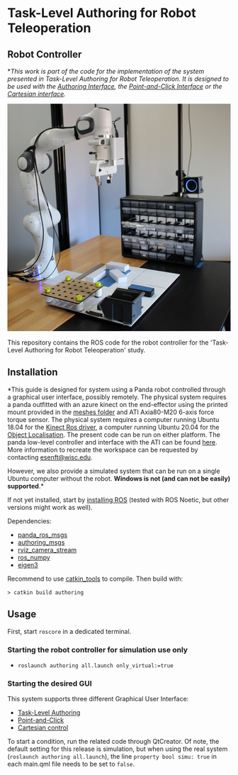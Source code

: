 Task-Level Authoring for Robot Teleoperation
============================================
Robot Controller
----------------

**This work is part of the code for the implementation of the system presented in Task-Level Authoring for Robot Teleoperation. It is designed to be used with the
[Authoring Interface](https://github.com/emmanuel-senft/authoring-gui/tree/authoring-study), the [Point-and-Click Interface](https://github.com/emmanuel-senft/authoring-gui/tree/point-click) or the [Cartesian interface](https://github.com/emmanuel-senft/authoring-gui/tree/cartesian).*

![Robot workspace](docs/workspace.jpg)

This repository contains  the ROS code for the robot controller for the
'Task-Level Authoring for Robot Teleoperation' study.


Installation
------------

*This guide is designed for system using a Panda robot controlled through a graphical user interface, possibly remotely. The physical system requires a panda outfitted with an azure kinect on the end-effector using the printed mount provided in the [meshes folder](https://github.com/emmanuel-senft/authoring-ros/tree/study/meshes) and ATI Axia80-M20 6-axis force torque sensor. The physical system requires a computer running Ubuntu 18.04 for the [Kinect Ros driver](https://github.com/microsoft/Azure_Kinect_ROS_Driver), a computer running Ubuntu 20.04 for the [Object Localisation](https://github.com/kpwelsh/Mesh-Pose-Detector-ROS). The present code can be run on either platform. The panda low-level controller and interface with the ATI can be found [here](https://github.com/Wisc-HCI/PandaFCI/tree/authoring). More information to recreate the workspace can be requested by contacting <esenft@wisc.edu>.

However, we also provide a simulated system that can be run on a single Ubuntu computer without the robot. **Windows is not (and can not be easily) supported**.*

If not yet installed, start by [installing
ROS](http://wiki.ros.org/ROS/Installation) (tested with ROS Noetic, but
other versions might work as well).

Dependencies:
- [panda_ros_msgs](https://github.com/emmanuel-senft/panda-ros-msgs/tree/study)
- [authoring_msgs](https://github.com/emmanuel-senft/authoring-msgs/tree/study)
- [rviz_camera_stream](https://github.com/lucasw/rviz_camera_stream)
- [ros_numpy](https://github.com/eric-wieser/ros_numpy)
- [eigen3](https://eigen.tuxfamily.org/dox/)

Recommend to use [catkin_tools](https://catkin-tools.readthedocs.io/en/latest/) to compile.
Then build with:

```
> catkin build authoring
```

Usage
-----

First, start `roscore` in a dedicated terminal.

### Starting the robot controller for simulation use only
- `roslaunch authoring all.launch only_virtual:=true`

### Starting the desired GUI

This system supports three different Graphical User Interface:
- [Task-Level Authoring](https://github.com/emmanuel-senft/authoring-gui/tree/authoring-study)
- [Point-and-Click](https://github.com/emmanuel-senft/authoring-gui/tree/point-click)
- [Cartesian control](https://github.com/emmanuel-senft/authoring-gui/tree/cartesian)

To start a condition, run the related code through QtCreator. Of note, the default setting for this release is simulation, but when using the real system (`roslaunch authoring all.launch`), the line `property bool simu: true` in each main.qml file needs to be set to `false`.